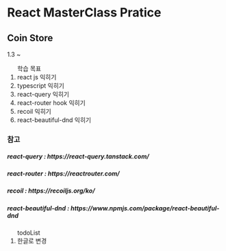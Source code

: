 <h1>React MasterClass Pratice</h1>
<h2>Coin Store</h2>

<p>1.3 ~</p>

<ol>학습 목표
<li>react js 익히기</li>
<li>typescript 익히기</li>
<li>react-query 익히기</li>
<li>react-router hook 익히기</li>
<li>recoil 익히기</li>
<li>react-beautiful-dnd 익히기</li>
</ol>

<h3>참고</h3>
<h5>react-query : https://react-query.tanstack.com/</h5>
<h5>react-router : https://reactrouter.com/</h5>
<h5>recoil : https://recoiljs.org/ko/</h5>
<h5>react-beautiful-dnd : https://www.npmjs.com/package/react-beautiful-dnd</h5>

<ol>todoList

<li>한글로 변경</li>
</ol>
